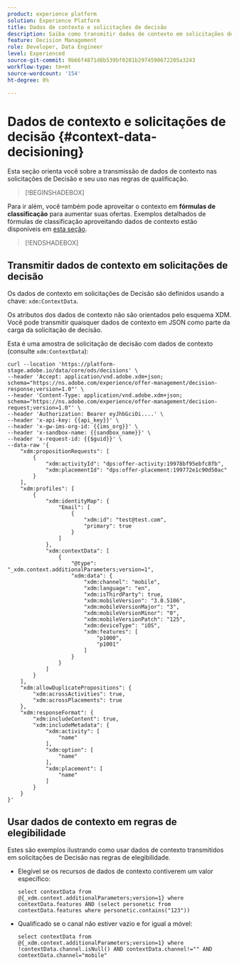 ```yaml
---
product: experience platform
solution: Experience Platform
title: Dados de contexto e solicitações de decisão
description: Saiba como transmitir dados de contexto em solicitações de decisão.
feature: Decision Management
role: Developer, Data Engineer
level: Experienced
source-git-commit: 9b66f4871d8b539bf0201b2974590672205a3243
workflow-type: tm+mt
source-wordcount: '154'
ht-degree: 0%

---
```



# Dados de contexto e solicitações de decisão {#context-data-decisioning}

Esta seção orienta você sobre a transmissão de dados de contexto nas solicitações de Decisão e seu uso nas regras de qualificação.

>[!BEGINSHADEBOX]

Para ir além, você também pode aproveitar o contexto em **fórmulas de classificação** para aumentar suas ofertas. Exemplos detalhados de fórmulas de classificação aproveitando dados de contexto estão disponíveis em [esta seção](../offers/ranking/create-ranking-formulas.md#context-data).

>[!ENDSHADEBOX]

## Transmitir dados de contexto em solicitações de decisão

Os dados de contexto em solicitações de Decisão são definidos usando a chave: `xdm:ContextData`.

Os atributos dos dados de contexto não são orientados pelo esquema XDM. Você pode transmitir quaisquer dados de contexto em JSON como parte da carga da solicitação de decisão.

Esta é uma amostra de solicitação de decisão com dados de contexto (consulte `xdm:ContextData`):

```
curl --location 'https://platform-stage.adobe.io/data/core/ods/decisions' \
--header 'Accept: application/vnd.adobe.xdm+json; schema="https://ns.adobe.com/experience/offer-management/decision-response;version=1.0"' \
--header 'Content-Type: application/vnd.adobe.xdm+json; schema="https://ns.adobe.com/experience/offer-management/decision-request;version=1.0"' \
--header 'Authorization: Bearer eyJhbGciOi....' \
--header 'x-api-key: {{api_key}}' \
--header 'x-gw-ims-org-id: {{ims_org}}' \
--header 'x-sandbox-name: {{sandbox_name}}' \
--header 'x-request-id: {{$guid}}' \
--data-raw '{
    "xdm:propositionRequests": [
        {
            "xdm:activityId": "dps:offer-activity:19978bf95ebfc8fb",
            "xdm:placementId": "dps:offer-placement:199772e1c90d50ac"
        }
    ],
    "xdm:profiles": [
        {
            "xdm:identityMap": {
                "Email": [
                    {
                        "xdm:id": "test@test.com",
                        "primary": true
                    }
                ]
            },
            "xdm:contextData": [
                {
                    "@type": "_xdm.context.additionalParameters;version=1",
                    "xdm:data": {
                        "xdm:channel": "mobile",
                        "xdm:language": "en",
                        "xdm:isThirdParty": true,
                        "xdm:mobileVersion": "3.0.5106",
                        "xdm:mobileVersionMajor": "3",
                        "xdm:mobileVersionMinor": "0",
                        "xdm:mobileVersionPatch": "125",
                        "xdm:deviceType": "iOS",
                        "xdm:features": [
                            "p1000",
                            "p1001"
                        ]
                    }
                }
            ]
        }
    ],
    "xdm:allowDuplicatePropositions": {
        "xdm:acrossActivities": true,
        "xdm:acrossPlacements": true
    },
    "xdm:responseFormat": {
        "xdm:includeContent": true,
        "xdm:includeMetadata": {
            "xdm:activity": [
                "name"
            ],
            "xdm:option": [
                "name"
            ],
            "xdm:placement": [
                "name"
            ]
        }
    }
}'
```

## Usar dados de contexto em regras de elegibilidade

Estes são exemplos ilustrando como usar dados de contexto transmitidos em solicitações de Decisão nas regras de elegibilidade.

* Elegível se os recursos de dados de contexto contiverem um valor específico:

  ```
  select contextData from @{_xdm.context.additionalParameters;version=1} where contextData.features AND (select personetic from contextData.features where personetic.contains("123"))
  ```

* Qualificado se o canal não estiver vazio e for igual a móvel:

  ```
  select contextData from @{_xdm.context.additionalParameters;version=1} where !contextData.channel.isNull() AND contextData.channel!="" AND contextData.channel="mobile"
  ```
